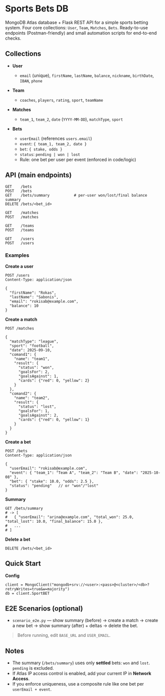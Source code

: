 # Sports Bets DB 
MongoDB Atlas database + Flask REST API for a simple sports betting system. Four core collections: `User`, `Team`, `Matches`, `Bets`. 
Ready-to-use endpoints (Postman-friendly) and small automation scripts for end-to-end checks.

## Collections

* **User**
  
  * `email` (unique), `firstName`, `lastName`, `balance`, `nickname`, `birthDate`, `IBAN`, `phone`
    
* **Team**

  * `coaches`, `players`, `rating`, `sport`, `teamName`
* **Matches**

  * `team_1`, `team_2`, `date` (`YYYY-MM-DD`), `matchType`, `sport`
* **Bets**

  * `userEmail` (references `users.email`)
  * `event`: `{ team_1, team_2, date }`
  * `bet`: `{ stake, odds }`
  * `status`: `pending | won | lost`
  *  Rule: one bet per user per event (enforced in code/logic)

## API (main endpoints)

```
GET    /bets
POST   /bets
GET    /bets/summary           # per-user won/lost/final balance summary
DELETE /bets/<bet_id>

GET    /matches
POST   /matches

GET    /teams
POST   /teams

GET    /users
POST   /users
```

### Examples

**Create a user**

```http
POST /users
Content-Type: application/json

{
  "firstName": "Rokas",
  "lastName": "Sabonis",
  "email": "rokisab@example.com",
  "balance": 10
}
```

**Create a match**

```http
POST /matches

{
  "matchType": "league",
  "sport": "football",
  "date": 2025-09-10,
  "comand1": {
    "name": "team1",
    "result": {
      "status": "won",
      "goalsFor": 2,
      "goalsAgainst": 1,
      "cards": {"red": 0, "yellow": 2}
    }
  },
  "comand2": {
    "name": "team2",
    "result": {
      "status": "lost",
      "goalsFor": 1,
      "goalsAgainst": 2,
      "cards": {"red": 0, "yellow": 1}
    }
  }
}
```

**Create a bet**

```http
POST /bets
Content-Type: application/json

{
  "userEmail": "rokisab@example.com",
  "event": { "team_1": "Team A", "team_2": "Team B", "date": "2025-10-08" },
  "bet": { "stake": 10.0, "odds": 2.5 },
  "status": "pending"   // or "won"/"lost"
}
```

**Summary**

```http
GET /bets/summary
# -> [
#   { "userEmail": "arina@example.com", "total_won": 25.0, "total_lost": 10.0, "final_balance": 15.0 },
#   ...
# ]
```

**Delete a bet**

```http
DELETE /bets/<bet_id>
```

## Quick Start

**Config**
 ```
 client = MongoClient("mongodb+srv://<user>:<pass>@<cluster>/<db>?retryWrites=true&w=majority")
 db = client.SportBET
 ```
## E2E Scenarios (optional)

* `scenario_e2e.py` — show summary (before) → create a match → create a new bet → show summary (after) + deltas → delete the bet.

> Before running, edit `BASE_URL` and `USER_EMAIL`.

## Notes

* The summary (`/bets/summary`) uses only **settled** bets: `won` and `lost`. `pending` is excluded.
* If Atlas IP access control is enabled, add your current IP in **Network Access**.
* If you enforce uniqueness, use a composite rule like one bet per `userEmail + event`.

